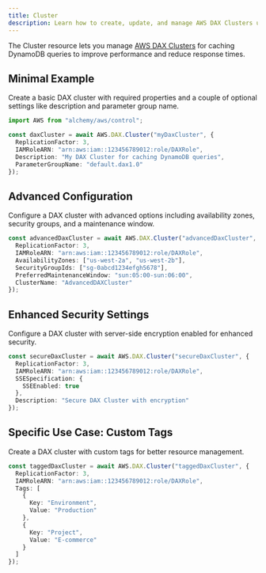 ```yaml
---
title: Cluster
description: Learn how to create, update, and manage AWS DAX Clusters using Alchemy Cloud Control.
---
```


The Cluster resource lets you manage [AWS DAX Clusters](https://docs.aws.amazon.com/dax/latest/userguide/) for caching DynamoDB queries to improve performance and reduce response times.

## Minimal Example

Create a basic DAX cluster with required properties and a couple of optional settings like description and parameter group name.

```ts
import AWS from "alchemy/aws/control";

const daxCluster = await AWS.DAX.Cluster("myDaxCluster", {
  ReplicationFactor: 3,
  IAMRoleARN: "arn:aws:iam::123456789012:role/DAXRole",
  Description: "My DAX Cluster for caching DynamoDB queries",
  ParameterGroupName: "default.dax1.0"
});
```

## Advanced Configuration

Configure a DAX cluster with advanced options including availability zones, security groups, and a maintenance window.

```ts
const advancedDaxCluster = await AWS.DAX.Cluster("advancedDaxCluster", {
  ReplicationFactor: 3,
  IAMRoleARN: "arn:aws:iam::123456789012:role/DAXRole",
  AvailabilityZones: ["us-west-2a", "us-west-2b"],
  SecurityGroupIds: ["sg-0abcd1234efgh5678"],
  PreferredMaintenanceWindow: "sun:05:00-sun:06:00",
  ClusterName: "AdvancedDAXCluster"
});
```

## Enhanced Security Settings

Configure a DAX cluster with server-side encryption enabled for enhanced security.

```ts
const secureDaxCluster = await AWS.DAX.Cluster("secureDaxCluster", {
  ReplicationFactor: 3,
  IAMRoleARN: "arn:aws:iam::123456789012:role/DAXRole",
  SSESpecification: {
    SSEEnabled: true
  },
  Description: "Secure DAX Cluster with encryption"
});
```

## Specific Use Case: Custom Tags

Create a DAX cluster with custom tags for better resource management.

```ts
const taggedDaxCluster = await AWS.DAX.Cluster("taggedDaxCluster", {
  ReplicationFactor: 3,
  IAMRoleARN: "arn:aws:iam::123456789012:role/DAXRole",
  Tags: [
    {
      Key: "Environment",
      Value: "Production"
    },
    {
      Key: "Project",
      Value: "E-commerce"
    }
  ]
});
```
